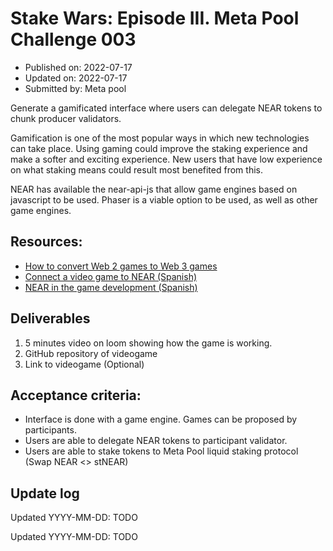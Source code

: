 # Stake Wars: Episode III. Meta Pool Challenge 003
* Published on: 2022-07-17
* Updated on: 2022-07-17
* Submitted by: Meta pool


Generate a gamificated interface where users can delegate NEAR tokens to chunk producer validators.

Gamification is one of the most popular ways in which new technologies can take place. Using gaming could improve the staking experience and make a softer and exciting experience. New users that have low experience on what staking means could result most benefited from this.

NEAR has available the near-api-js that allow game engines based on javascript to be used. Phaser is a viable option to be used, as well as other game engines. 

## Resources:

* [How to convert Web 2 games to Web 3 games](https://near.org/blog/how-to-convert-web-2-games-to-web-3/)
* [Connect a video game to NEAR (Spanish)](https://medium.com/@jesusr_41243/conectar-un-videojuego-con-near-6fc564f8b6fa)
* [NEAR in the game development (Spanish)](https://medium.com/@jesusr_41243/near-en-el-desarrollo-de-videojuegos-8ddc7e5bd1d9)

 
## Deliverables

1. 5 minutes video on loom showing how the game is working.
2. GitHub repository of videogame
3. Link to videogame (Optional)


## Acceptance criteria:
* Interface is done with a game engine. Games can be proposed by participants.
* Users are able to delegate NEAR tokens to participant validator.
* Users are able to stake tokens to Meta Pool liquid staking protocol (Swap NEAR <> stNEAR)



## Update log

Updated YYYY-MM-DD: TODO

Updated YYYY-MM-DD: TODO
